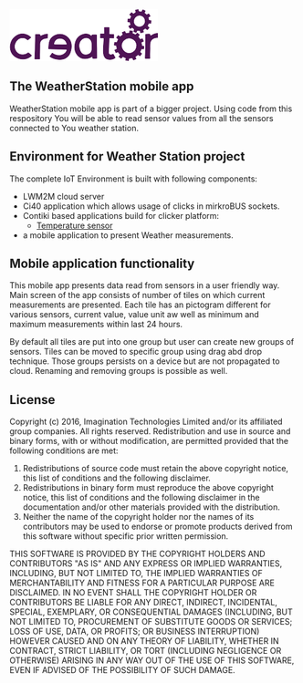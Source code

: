 ![](docs/img.png)

## The WeatherStation mobile app
WeatherStation mobile app is part of a bigger project. Using code from this respository You will
be able to read sensor values from all the sensors connected to You weather station.

## Environment for Weather Station project
The complete IoT Environment is built with following components:
* LWM2M cloud server
* Ci40 application which allows usage of clicks in mirkroBUS sockets.
* Contiki based applications build for clicker platform:
  *  [Temperature sensor](https://github.com/CreatorKit/temperature-sensor)
* a mobile application to present Weather measurements.

## Mobile application functionality
This mobile app presents data read from sensors in a user friendly way. Main screen of the app consists
of number of tiles on which current measurements are presented. Each tile has an pictogram different
for various sensors, current value, value unit aw well as minimum and maximum measurements within last 24 hours.

By default all tiles are put into one group but user can create new groups of sensors. Tiles
can be moved to specific group using drag abd drop technique. Those groups persists on a device but
are not propagated to cloud. Renaming and removing groups is possible as well.

## License
  Copyright (c) 2016, Imagination Technologies Limited and/or its affiliated group companies.
  All rights reserved.
  Redistribution and use in source and binary forms, with or without modification, are permitted provided that the
  following conditions are met:

 1. Redistributions of source code must retain the above copyright notice, this list of conditions and the
 following disclaimer.
 2. Redistributions in binary form must reproduce the above copyright notice, this list of conditions and the
 following disclaimer in the documentation and/or other materials provided with the distribution.
 3. Neither the name of the copyright holder nor the names of its contributors may be used to endorse or promote
 products derived from this software without specific prior written permission.

  THIS SOFTWARE IS PROVIDED BY THE COPYRIGHT HOLDERS AND CONTRIBUTORS "AS IS" AND ANY EXPRESS OR IMPLIED WARRANTIES,
  INCLUDING, BUT NOT LIMITED TO, THE IMPLIED WARRANTIES OF MERCHANTABILITY AND FITNESS FOR A PARTICULAR PURPOSE ARE
  DISCLAIMED. IN NO EVENT SHALL THE COPYRIGHT HOLDER OR CONTRIBUTORS BE LIABLE FOR ANY DIRECT, INDIRECT, INCIDENTAL,
  SPECIAL, EXEMPLARY, OR CONSEQUENTIAL DAMAGES (INCLUDING, BUT NOT LIMITED TO, PROCUREMENT OF SUBSTITUTE GOODS OR
  SERVICES; LOSS OF USE, DATA, OR PROFITS; OR BUSINESS INTERRUPTION) HOWEVER CAUSED AND ON ANY THEORY OF LIABILITY,
  WHETHER IN CONTRACT, STRICT LIABILITY, OR TORT (INCLUDING NEGLIGENCE OR OTHERWISE) ARISING IN ANY WAY OUT OF THE
  USE OF THIS SOFTWARE, EVEN IF ADVISED OF THE POSSIBILITY OF SUCH DAMAGE.
